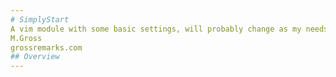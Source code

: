 ```yaml
---
# SimplyStart     
A vim module with some basic settings, will probably change as my needs change
M.Gross
grossremarks.com
## Overview
---
```

